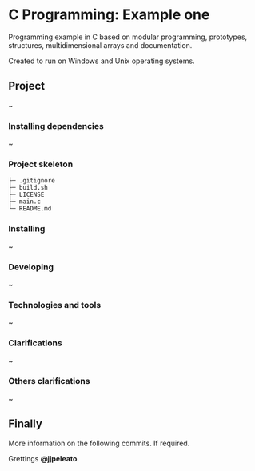 # C Programming: Example one

Programming example in C based on modular programming, prototypes, structures, multidimensional arrays and documentation.

Created to run on Windows and Unix operating systems.

## Project

~

### Installing dependencies

~

### Project skeleton

```
├─ .gitignore
├─ build.sh
├─ LICENSE
├─ main.c
└─ README.md
```

### Installing

~

### Developing

~

### Technologies and tools

~

### Clarifications

~

### Others clarifications

~

## Finally

More information on the following commits. If required.

Grettings **@jjpeleato**.
